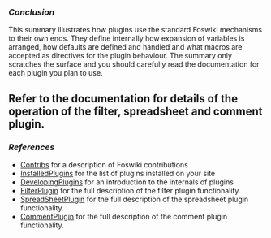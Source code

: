 ### _Conclusion_
This summary illustrates how plugins use the standard Foswiki mechanisms to their own ends.
They define internally how expansion of variables is arranged, how defaults are defined and handled and what macros are accepted as directives for the plugin behaviour.
The summary only scratches the surface and you should carefully read the documentation for each plugin you plan to use. 

Refer to the documentation for details of the operation of the filter, spreadsheet and comment plugin.
---
### _References_
*   [Contribs](https://[[HOST_SUBDOMAIN]]-80-[[KATACODA_HOST]].environments.katacoda.com/foswiki/System/Contribs) for a description of Foswiki contributions
*   [InstalledPlugins](https://[[HOST_SUBDOMAIN]]-80-[[KATACODA_HOST]].environments.katacoda.com/foswiki/System/InstalledPlugins) for the list of plugins installed on your site
*   [DevelopingPlugins](https://[[HOST_SUBDOMAIN]]-80-[[KATACODA_HOST]].environments.katacoda.com/foswiki/System/DevelopingPlugins) for an introduction to the internals of plugins
*   [FilterPlugin](https://[[HOST_SUBDOMAIN]]-80-[[KATACODA_HOST]].environments.katacoda.com/foswiki/System/FilterPlugin) for the full description of the filter plugin functionality.
*   [SpreadSheetPlugin](https://[[HOST_SUBDOMAIN]]-80-[[KATACODA_HOST]].environments.katacoda.com/foswiki/System/SpreadSheetPlugin) for the full description of the spreadsheet plugin functionality.
*   [CommentPlugin](https://[[HOST_SUBDOMAIN]]-80-[[KATACODA_HOST]].environments.katacoda.com/foswiki/System/CommentPlugin) for the full description of the comment plugin functionality.
